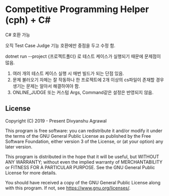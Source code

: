 # Competitive Programming Helper (cph) + C#
C# 호환 가능

오직 Test Case Judge 기능 호환에만 중점을 두고 수정 함.

dotnet run --project {프로젝트폴더} 로 테스트 케이스가 실행되기 때문에 문제점이 많음.
1. 여러 개의 테스트 케이스 실행 시 매번 빌드가 되는 단점 있음.
2. 문제 불러오기 자체는 잘 작동하나 한 프로젝트에 2개 이상의 cs파일이 존재할 경우 생기는 문제는 알아서 해결하여야 함.
3. ONLINE_JUDGE 또는 커스텀 Args, Command같은 설정은 반영되지 않음.

## License

Copyright (C) 2019 - Present Divyanshu Agrawal

This program is free software: you can redistribute it and/or modify it under
the terms of the GNU General Public License as published by the Free Software
Foundation, either version 3 of the License, or (at your option) any later
version.

This program is distributed in the hope that it will be useful, but WITHOUT ANY
WARRANTY; without even the implied warranty of MERCHANTABILITY or FITNESS FOR A
PARTICULAR PURPOSE. See the GNU General Public License for more details.

You should have received a copy of the GNU General Public License along with
this program. If not, see https://www.gnu.org/licenses/.
